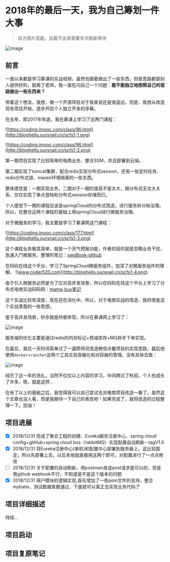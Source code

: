 # 2018年的最后一天，我为自己筹划一件大事

> 前方图片高能，加载不出来需要多次刷新等待

![image](http://bloghello.oursnail.cn/wallpaper.jpg)

## 前言



一直以来都是学习慕课的实战视频，虽然也跟着做出了一些东西，但是思路都是别人提供好的，脱离了老师，我一直在问自己一个问题：**能不能独立地按照自己的思路做出一些东西来？**

带着这个想法，我想，做一个开源项目对于我来说还是很遥远，但是，我想从改造现有项目开始，逐步开启个人独立开发的序幕。

在去年，即2017年年底，我在慕课上学习了这两门课程：

![https://coding.imooc.com/class/96.html](http://bloghello.oursnail.cn/scfs1-1.png)

![https://coding.imooc.com/class/96.html](http://bloghello.oursnail.cn/scfs1-2.png)

第一期项目实现了比较简单的电商业务，整合SSM，并且部署到云端。

第二期实现了tomcat集群，配合redis实现分布式session，还有一些定时任务、redis分布式锁、maven环境隔离的一些东西。

整体感觉是：一期实现业务，二期对于一期的提高不是太大，跟分布式无太大关系，仅仅实现了单点登陆和分布式session存储而已。

个人感觉下一期的课程应该是springCloud的分布式改造，进行服务拆分和治理。所以，在整合这两个课程的基础上用springCloud进行微服务治理。


对于微服务的学习，我主要是学习了慕课网这门课程：


![https://coding.imooc.com/class/177.html](http://bloghello.oursnail.cn/scfs1-3.png)

这个课程业务极其简单，就是一个天气预报功能，作者的目的就是忽略业务干扰，急速入门微服务。整理的笔记：[swgBook-github](https://github.com/sunweiguo/swgBook/tree/master/spring-cloud-weather-action)


在码码在线这个平台，学习了SpringCloud微服务组件，加深了对微服务组件的理解。
![www.coder520.com](http://bloghello.oursnail.cn/scfs1-4.png)

由于引入微服务必然是为了应对高并发场景，所以在码码在线这个平台上学习了分布式电商实战码码购：[mama-buy笔记](https://github.com/sunweiguo/mama-buy)

这个实战比较有深度，现在还在消化中，所以，对于电商实战的改造，我将借鉴这个实战里面的一些思想。

鉴于高并发场景，秒杀就是终极体现，所以在慕课网上学习了：

![image](http://bloghello.oursnail.cn/scfs1-5.png)

服务端的优化主要是通过redis的内存标记+预减库存+MQ异步下单实现。


在最后，我花一天时间简单过了一遍廖师兄改造微信点餐项目的实现思路，最后他使用`docker`+`rancher`这两个工具实现容器化和对容器的管理。没有具体去做：

![image](http://bloghello.oursnail.cn/scfs1-6.png)

经历了这一年的洗礼，当然不仅仅以上内容的学习，中间跨过了秋招，个人也成长了许多。嗯，就是这样...

在有了以上的基础之后，我觉得我可以自己尝试去对电商项目改造一番了。虽然这个文章也没人看，但是我期待一下自己的表现吧！如果完成了，就将改造的过程整理一下。加油！

## 项目进展

- [x] 2018/12/31 完成了聚合工程的创建、Eureka服务注册中心、spring cloud config+gitHub+spring cloud bus（rabbitMQ）实现配置自动刷新--tagV1.0
- [x] 2018/12/31 将Eureka注册中心(单机)和配置中心部署到服务器上，这比较固定，所以先部署上去，以后本地就直接用这两个即可，对配置进行了一点点修改
- [ ] 2018/12/31 关于配置的自动刷新，用postman发送post请求是可以的，但是用github webhook不行，不知道是不是这个版本的问题
- [x] 2018/12/31 用户模块的逻辑实现,首先增加了一些pom文件的支持，整合mybatis，测试数据库都通过，下面就可以真正去实现业务代码了

## 项目详细描述

待续...

## 项目启动

## 项目复原笔记